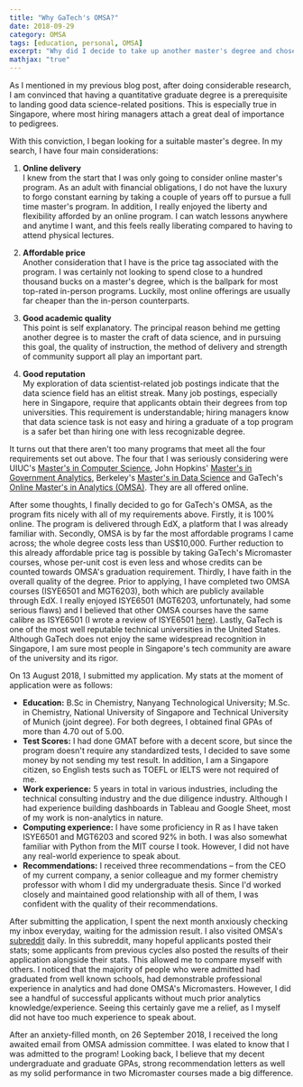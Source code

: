 ```yaml
---
title: "Why GaTech's OMSA?"
date: 2018-09-29
category: OMSA
tags: [education, personal, OMSA]
excerpt: "Why did I decide to take up another master's degree and chose GaTech's OMSA out of the many options available"
mathjax: "true"
---
```


As I mentioned in my previous blog post, after doing considerable research, I am convinced that having a quantitative graduate degree is a prerequisite to landing good data science-related positions. This is especially true in Singapore, where most hiring managers attach a great deal of importance to pedigrees.

With this conviction, I began looking for a suitable master's degree. In my search, I have four main considerations:

1. <b>Online delivery</b><br>
I knew from the start that I was only going to consider online master's program. As an adult with financial obligations, I do not have the luxury to forgo constant earning by taking a couple of years off to pursue a full time master's program. In addition, I really enjoyed the liberty and flexibility afforded by an online program. I can watch lessons anywhere and anytime I want, and this feels really liberating compared to having to attend physical lectures.

2. <b>Affordable price</b><br>
Another consideration that I have is the price tag associated with the program. I was certainly not looking to spend close to a hundred thousand bucks on a master's degree, which is the ballpark for most top-rated in-person programs. Luckily, most online offerings are usually far cheaper than the in-person counterparts.

3. <b>Good academic quality</b><br>
This point is self explanatory. The principal reason behind me getting another degree is to master the craft of data science, and in pursuing this goal, the quality of instruction, the method of delivery and strength of community support all play an important part.

4. <b>Good reputation</b><br>
My exploration of data scientist-related job postings indicate that the data science field has an elitist streak. Many job postings, especially here in Singapore, require that applicants obtain their degrees from top universities. This requirement is understandable; hiring managers know that data science task is not easy and hiring a graduate of a top program is a safer bet than hiring one with less recognizable degree.

It turns out that there aren't too many programs that meet all the four requirements set out above. The four that I was seriously considering were UIUC's [Master's in Computer Science](https://cs.illinois.edu/academics/graduate/professional-mcs-program/online-master-computer-science), John Hopkins' [Master's in Government Analytics](https://advanced.jhu.edu/academics/graduate-degree-programs/government-analytics/course-descriptions/), Berkeley's [Master's in Data Science](https://datascience.berkeley.edu/) and GaTech's [Online Master's in Analytics (OMSA)](http://www.analytics.gatech.edu/). They are all offered online.


After some thoughts, I finally decided to go for GaTech's OMSA, as the program fits nicely with all of my requirements above. Firstly, it is 100% online. The program is delivered through EdX, a platform that I was already familiar with. Secondly, OMSA is by far the most affordable programs I came across; the whole degree costs less than US$10,000. Further reduction to this already affordable price tag is possible by taking GaTech's Micromaster courses, whose per-unit cost is even less and whose credits can be counted towards OMSA's graduation requirement. Thirdly, I have faith in the overall quality of the degree. Prior to applying, I have completed two OMSA courses (ISYE6501 and MGT6203), both which are publicly available through EdX. I really enjoyed ISYE6501 (MGT6203, unfortunately, had some serious flaws) and I believed that other OMSA courses have the same calibre as ISYE6501 (I wrote a review of ISYE6501 [here](https://meraldoantonio.github.io/omsa/ISYE6501/)). Lastly, GaTech is one of the most well reputable technical universities in the United States. Although GaTech does not enjoy the same widespread recognition in Singapore, I am sure most people in Singapore's tech community are aware of the university and its rigor.

On 13 August 2018, I submitted my application. My stats at the moment of application were as follows:

<ul>
<li><b>Education:</b> B.Sc in Chemistry, Nanyang Technological University; M.Sc. in Chemistry, National University of Singapore and Technical University of Munich (joint degree). For both degrees, I obtained final GPAs of more than 4.70 out of 5.00.</li>
<li><b>Test Scores:</b> I had done GMAT before with a decent score, but since the program doesn't require any standardized tests, I decided to save some money by not sending my test result. In addition, I am a Singapore citizen, so English tests such as TOEFL or IELTS were not required of me.</li>
<li><b>Work experience:</b> 5 years in total in various industries, including the technical consulting industry and the due diligence industry. Although I had experience building dashboards in Tableau and Google Sheet, most of my work is non-analytics in nature.</li>
<li><b>Computing experience:</b> I have some proficiency in R as I have taken ISYE6501 and MGT6203 and scored 92% in both. I was also somewhat familiar with Python from the MIT course I took. However, I did not have any real-world experience to speak about.</li>
<li><b>Recommendations:</b> I received three recommendations – from the CEO of my current company, a senior colleague and my former chemistry professor with whom I did my undergraduate thesis. Since I'd worked closely and maintained good relationship with all of them, I was confident with the quality of their recommendations.</li>
</ul>


After submitting the application, I spent the next month anxiously checking my inbox everyday, waiting for the admission result. I also visited OMSA's [subreddit](https://www.reddit.com/r/OMSA/) daily. In this subreddit, many hopeful applicants posted their stats; some applicants from previous cycles also posted the results of their application alongside their stats. This allowed me to compare myself with others. I noticed that the majority of people who were admitted had graduated from well known schools, had demonstrable professional experience in analytics and had done OMSA's Micromasters. However, I did see a handful of successful applicants without much prior analytics knowledge/experience. Seeing this certainly gave me a relief, as I myself did not have too much experience to speak about.


After an anxiety-filled month, on 26 September 2018, I received the long awaited email from OMSA admission committee. I was elated to know that I was admitted to the program! Looking back, I believe that my decent undergraduate and graduate GPAs, strong recommendation letters as well as my solid performance in two Micromaster courses made a big difference.
